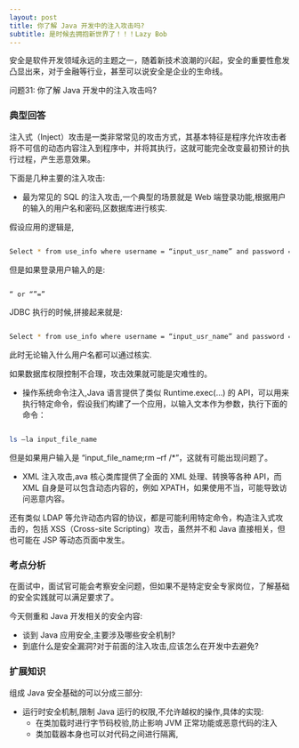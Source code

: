 ```yaml
---
layout: post
title: 你了解 Java 开发中的注入攻击吗?
subtitle: 是时候去拥抱新世界了！！！Lazy Bob
---
```

安全是软件开发领域永远的主题之一，随着新技术浪潮的兴起，安全的重要性愈发凸显出来，对于金融等行业，甚至可以说安全是企业的生命线。

问题31: 你了解 Java 开发中的注入攻击吗?

### 典型回答

注入式（Inject）攻击是一类非常常见的攻击方式，其基本特征是程序允许攻击者将不可信的动态内容注入到程序中，并将其执行，这就可能完全改变最初预计的执行过程，产生恶意效果。

下面是几种主要的注入攻击:

* 最为常见的 SQL 的注入攻击,一个典型的场景就是 Web 端登录功能,根据用户的输入的用户名和密码,区数据库进行核实.

假设应用的逻辑是,
~~~ bash

Select * from use_info where username = “input_usr_name” and password = “input_pwd”
~~~

但是如果登录用户输入的是:
~~~ bash

“ or “”=”
~~~

JDBC 执行的时候,拼接起来就是:

~~~ bash

Select * from use_info where username = “input_usr_name” and password = “” or “” = “”
~~~

此时无论输入什么用户名都可以通过核实.

如果数据库权限控制不合理，攻击效果就可能是灾难性的。

* 操作系统命令注入,Java 语言提供了类似 Runtime.exec(…) 的 API，可以用来执行特定命令，假设我们构建了一个应用，以输入文本作为参数，执行下面的命令：

~~~ 　bash

ls –la input_file_name

~~~

但是如果用户输入是 “input_file_name;rm –rf /*”，这就有可能出现问题了。

* XML 注入攻击,ava 核心类库提供了全面的 XML 处理、转换等各种 API，而 XML 自身是可以包含动态内容的，例如 XPATH，如果使用不当，可能导致访问恶意内容。

还有类似 LDAP 等允许动态内容的协议，都是可能利用特定命令，构造注入式攻击的，包括 XSS（Cross-site Scripting）攻击，虽然并不和 Java 直接相关，但也可能在 JSP 等动态页面中发生。

### 考点分析

在面试中，面试官可能会考察安全问题，但如果不是特定安全专家岗位，了解基础的安全实践就可以满足要求了。

今天侧重和 Java 开发相关的安全内容:
* 谈到 Java 应用安全,主要涉及哪些安全机制?
* 到底什么是安全漏洞?对于前面的注入攻击,应该怎么在开发中去避免?

### 扩展知识

组成 Java 安全基础的可以分成三部分:
* 运行时安全机制,限制 Java 运行的权限,不允许越权的操作,具体的实现:
   * 在类加载时进行字节码校验,防止影响 JVM 正常功能或恶意代码的注入
   * 类加载器本身也可以对代码之间进行隔离,